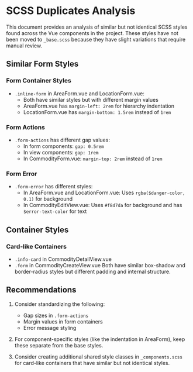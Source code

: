 # SCSS Duplicates Analysis

This document provides an analysis of similar but not identical SCSS styles found across the Vue components in the project. These styles have not been moved to `_base.scss` because they have slight variations that require manual review.

## Similar Form Styles

### Form Container Styles
- `.inline-form` in AreaForm.vue and LocationForm.vue:
  - Both have similar styles but with different margin values
  - AreaForm.vue has `margin-left: 2rem` for hierarchy indentation
  - LocationForm.vue has `margin-bottom: 1.5rem` instead of `1rem`

### Form Actions
- `.form-actions` has different gap values:
  - In form components: `gap: 0.5rem`
  - In view components: `gap: 1rem`
  - In CommodityForm.vue: `margin-top: 2rem` instead of `1rem`

### Form Error
- `.form-error` has different styles:
  - In AreaForm.vue and LocationForm.vue: Uses `rgba($danger-color, 0.1)` for background
  - In CommodityEditView.vue: Uses `#f8d7da` for background and has `$error-text-color` for text

## Container Styles

### Card-like Containers
- `.info-card` in CommodityDetailView.vue
- `.form` in CommodityCreateView.vue
Both have similar box-shadow and border-radius styles but different padding and internal structure.

## Recommendations

1. Consider standardizing the following:
   - Gap sizes in `.form-actions`
   - Margin values in form containers
   - Error message styling

2. For component-specific styles (like the indentation in AreaForm), keep these separate from the base styles.

3. Consider creating additional shared style classes in `_components.scss` for card-like containers that have similar but not identical styles.
